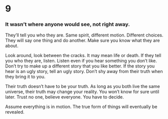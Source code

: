 # 9

### It wasn’t where anyone would see, not right away.

They’ll tell you who they are. Same spirit, different motion. Different choices. They will say one thing and do another. Make sure you know what they are about.

Look around, look between the cracks. It may mean life or death. If they tell you who they are, listen. Listen even if you hear something you don’t like. Don’t try to make up a different story that you like better. If the story you hear is an ugly story, tell an ugly story. Don’t shy away from their truth when they bring it to you.

Their truth doesn’t have to be your truth.  As long as you both live the same universe, their truth may change your reality. You won’t know for sure until later. Trust no one, believe everyone. You have to decide.

Assume everything is in motion. The true form of things will eventually be revealed. 